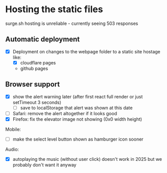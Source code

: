 # Hosting the static files

surge.sh hosting is unreliable - currently seeing 503 responses

## Automatic deployment

- [x] Deployment on changes to the webpage folder to a static site hostage like:
    - [x] cloudflare pages
    - github pages

## Browser support

- [x] show the alert warning later (after first react full render or just setTimeout 3 seconds)
    - [ ] save to localStorage that alert was shown at this date
- [ ] Safari: remove the alert altogether if it looks good
- [x] Firefox: fix the elevator image not showing (0x0 width height)

Mobile:

- [ ] make the select level button shown as hamburger icon sooner

Audio:

- [x] autoplaying the music (without user click) doesn't work in 2025 but we probably don't want it anyway
